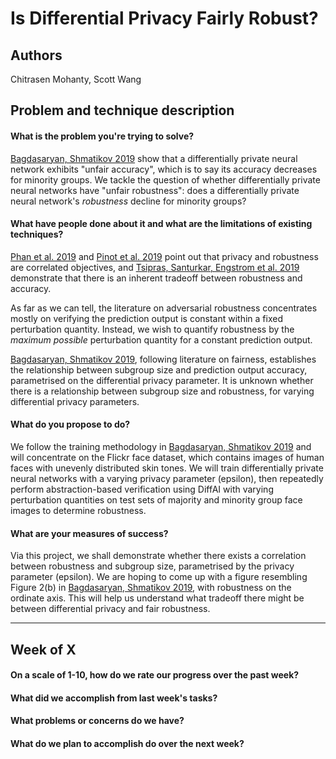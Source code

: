 # Is Differential Privacy Fairly Robust?
## Authors
Chitrasen Mohanty, Scott Wang

## Problem and technique description

#### What is the problem you're trying to solve?
[Bagdasaryan, Shmatikov 2019](http://www.cs.cornell.edu/~shmat/shmat_neurips19.pdf) show that a differentially private neural network exhibits "unfair accuracy", which is to say its accuracy decreases for minority groups. We tackle the question of whether differentially private neural networks have "unfair robustness": does a differentially private neural network's _robustness_ decline for minority groups?

#### What have people done about it and what are the limitations of existing techniques?
[Phan et al. 2019](https://arxiv.org/pdf/1903.09822.pdf) and [Pinot et al. 2019](https://arxiv.org/pdf/1906.07982.pdf) point out that privacy and robustness are correlated objectives, and [Tsipras, Santurkar, Engstrom et al. 2019](https://arxiv.org/pdf/1805.12152.pdf) demonstrate that there is an inherent tradeoff between robustness and accuracy.

As far as we can tell, the literature on adversarial robustness concentrates mostly on verifying the prediction output is constant within a fixed perturbation quantity. Instead, we wish to quantify robustness by the _maximum possible_ perturbation quantity for a constant prediction output.

[Bagdasaryan, Shmatikov 2019](http://www.cs.cornell.edu/~shmat/shmat_neurips19.pdf), following literature on fairness, establishes the relationship between subgroup size and prediction output accuracy, parametrised on the differential privacy parameter. It is unknown whether there is a relationship between subgroup size and robustness, for varying differential privacy parameters.

#### What do you propose to do?
We follow the training methodology in [Bagdasaryan, Shmatikov 2019](http://www.cs.cornell.edu/~shmat/shmat_neurips19.pdf) and will concentrate on the Flickr face dataset, which contains images of human faces with unevenly distributed skin tones. We will train differentially private neural networks with a varying privacy parameter (epsilon), then repeatedly perform abstraction-based verification using DiffAI with varying perturbation quantities on test sets of majority and minority group face images to determine robustness.

#### What are your measures of success?
Via this project, we shall demonstrate whether there exists a correlation between robustness and subgroup size, parametrised by the privacy parameter (epsilon). We are hoping to come up with a figure resembling Figure 2(b) in [Bagdasaryan, Shmatikov 2019](http://www.cs.cornell.edu/~shmat/shmat_neurips19.pdf), with robustness on the ordinate axis. This will help us understand what tradeoff there might be between differential privacy and fair robustness.

---

## Week of X

#### On a scale of 1-10, how do we rate our progress over the past week?

#### What did we accomplish from last week's tasks?

#### What problems or concerns do we have?

#### What do we plan to accomplish do over the next week?
